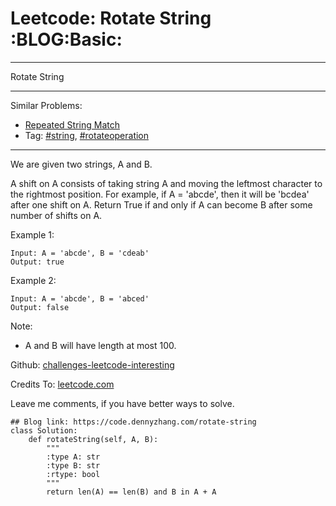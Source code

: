 # Leetcode: Rotate String     :BLOG:Basic:


---

Rotate String  

---

Similar Problems:  
-   [Repeated String Match](https://code.dennyzhang.com/repeated-string-match)
-   Tag: [#string](https://code.dennyzhang.com/tag/string), [#rotateoperation](https://code.dennyzhang.com/tag/rotateoperation)

---

We are given two strings, A and B.  

A shift on A consists of taking string A and moving the leftmost character to the rightmost position. For example, if A = 'abcde', then it will be 'bcdea' after one shift on A. Return True if and only if A can become B after some number of shifts on A.  

Example 1:  

    Input: A = 'abcde', B = 'cdeab'
    Output: true

Example 2:  

    Input: A = 'abcde', B = 'abced'
    Output: false

Note:  

-   A and B will have length at most 100.

Github: [challenges-leetcode-interesting](https://github.com/DennyZhang/challenges-leetcode-interesting/tree/master/rotate-string)  

Credits To: [leetcode.com](https://leetcode.com/problems/rotate-string/description/)  

Leave me comments, if you have better ways to solve.  

    ## Blog link: https://code.dennyzhang.com/rotate-string
    class Solution:
        def rotateString(self, A, B):
            """
            :type A: str
            :type B: str
            :rtype: bool
            """
            return len(A) == len(B) and B in A + A